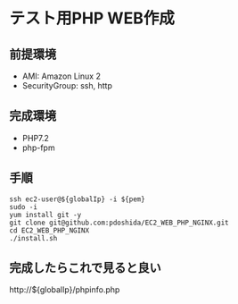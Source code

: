 # テスト用PHP WEB作成

## 前提環境
- AMI: Amazon Linux 2
- SecurityGroup: ssh, http


## 完成環境
- PHP7.2
- php-fpm

## 手順
```
ssh ec2-user@${globalIp} -i ${pem}
sudo -i
yum install git -y
git clone git@github.com:pdoshida/EC2_WEB_PHP_NGINX.git
cd EC2_WEB_PHP_NGINX
./install.sh
```

## 完成したらこれで見ると良い
http://${globalIp}/phpinfo.php
